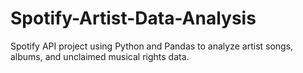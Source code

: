 # Spotify-Artist-Data-Analysis
Spotify API project using Python and Pandas to analyze artist songs, albums, and unclaimed musical rights data.
